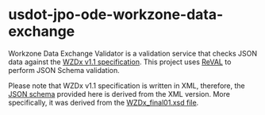 # usdot-jpo-ode-workzone-data-exchange

Workzone Data Exchange Validator is a validation service that checks JSON data against the [WZDx v1.1 specification](https://github.com/usdot-jpo-ode/jpo-wzdx/blob/master/full-spec/full-spec.md).  This project uses [ReVAL](https://github.com/18F/ReVAL) to perform JSON Schema validation.

Please note that WZDx v1.1 specification is written in XML, therefore, the [JSON schema](https://github.com/18F/usdot-jpo-ode-workzone-data-exchange/blob/master/schema.json) provided here is derived from the XML version.  More specifically, it was derived from the [WZDx_final01.xsd file](https://github.com/usdot-jpo-ode/jpo-wzdx/blob/master/sample-files/WZDx_final01.xsd).
